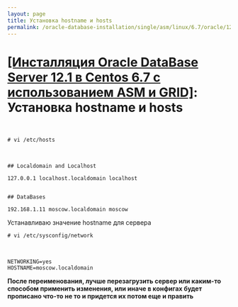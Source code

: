 ```yaml
---
layout: page
title: Установка hostname и hosts
permalink: /oracle-database-installation/single/asm/linux/6.7/oracle/12.1/prepare/
---
```


# <a href="/oracle-database-installation/asm/linux/6.7/oracle/12.1/">[Инсталляция Oracle DataBase Server 12.1 в Centos 6.7 с использованием ASM и GRID]</a>: Установка hostname и hosts

<br/>


	# vi /etc/hosts

<br/>

	## Localdomain and Localhost

	127.0.0.1 localhost.localdomain localhost


	## DataBases

	192.168.1.11 moscow.localdomain moscow



 Устанавливаю значение hostname для сервера

    # vi /etc/sysconfig/network

<br/>

    NETWORKING=yes
    HOSTNAME=moscow.localdomain


**После переименования, лучше перезагрузить сервер или каким-то способом применить изменения, или иначе в конфигах будет прописано что-то не то и придется их потом еще и править**
